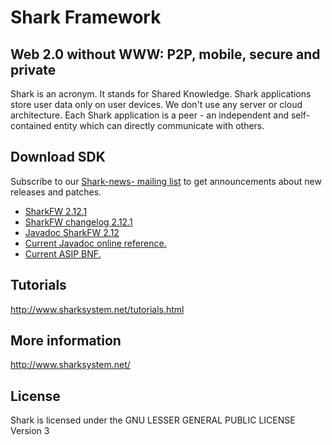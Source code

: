 Shark Framework
==============

Web 2.0 without WWW: P2P, mobile, secure and private
------------------------------------------

Shark is an acronym. It stands for Shared Knowledge. Shark applications store user data only on user devices. We don't use any server or cloud architecture. Each Shark application is a peer - an independent and self-contained entity which can directly communicate with others.

Download SDK
-------------

Subscribe to our [Shark-news- mailing list](https://lists.htw-berlin.de/mailman/listinfo/shark-news) to get announcements about new releases and patches.

* [SharkFW 2.12.1](http://www.sharksystem.net/releases/sharkfw.2.12.1.jar)
* [SharkFW changelog 2.12.1](http://www.sharksystem.net/releases/sharkfw.changes.2.12.1.txt)
* [Javadoc SharkFW 2.12](http://www.sharksystem.net/releases/sharkfw.javadoc.2.12.0.zip)
* [Current Javadoc online reference.](http://www.sharksystem.net/javadoc/current/)
* [Current ASIP BNF.](asip.md)

Tutorials
--------------
http://www.sharksystem.net/tutorials.html

More information
-----------------
http://www.sharksystem.net/

License
----------
Shark is licensed under the GNU LESSER GENERAL PUBLIC LICENSE Version 3

